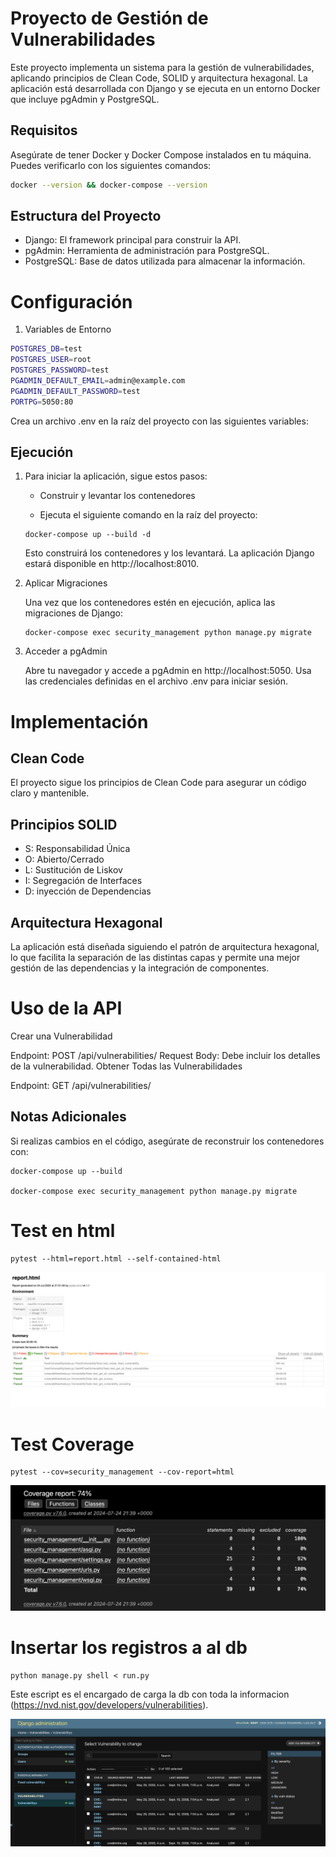 # Proyecto de Gestión de Vulnerabilidades

Este proyecto implementa un sistema para la gestión de vulnerabilidades, aplicando principios de Clean Code, SOLID y arquitectura hexagonal. La aplicación está desarrollada con Django y se ejecuta en un entorno Docker que incluye pgAdmin y PostgreSQL.

## Requisitos

Asegúrate de tener Docker y Docker Compose instalados en tu máquina. Puedes verificarlo con los siguientes comandos:

```sh
docker --version && docker-compose --version
```


## Estructura del Proyecto
* Django: El framework principal para construir la API.
* pgAdmin: Herramienta de administración para PostgreSQL.
* PostgreSQL: Base de datos utilizada para almacenar la información.

# Configuración


1. Variables de Entorno
```sh
POSTGRES_DB=test
POSTGRES_USER=root
POSTGRES_PASSWORD=test
PGADMIN_DEFAULT_EMAIL=admin@example.com
PGADMIN_DEFAULT_PASSWORD=test
PORTPG=5050:80
```
Crea un archivo .env en la raíz del proyecto con las siguientes variables:


## Ejecución
1. Para iniciar la aplicación, sigue estos pasos:

    * Construir y levantar los contenedores

    * Ejecuta el siguiente comando en la raíz del proyecto:

    ```shell
    docker-compose up --build -d
    ```
    Esto construirá los contenedores y los levantará. La aplicación Django estará 
    disponible en http://localhost:8010.

2. Aplicar Migraciones

    Una vez que los contenedores estén en ejecución, aplica las migraciones de Django:

    ```shell
    docker-compose exec security_management python manage.py migrate
    ```
3. Acceder a pgAdmin

    Abre tu navegador y accede a pgAdmin en http://localhost:5050. Usa las credenciales 
    definidas en el archivo .env para iniciar sesión.



# Implementación

## Clean Code

El proyecto sigue los principios de Clean Code para asegurar un código claro y mantenible.

## Principios SOLID

* S: Responsabilidad Única
* O: Abierto/Cerrado
* L: Sustitución de Liskov
* I: Segregación de Interfaces
* D: inyección de Dependencias

## Arquitectura Hexagonal
La aplicación está diseñada siguiendo el patrón de arquitectura hexagonal, lo que facilita la separación de las distintas capas y permite una mejor gestión de las dependencias y la integración de componentes.


# Uso de la API
Crear una Vulnerabilidad

Endpoint: POST /api/vulnerabilities/
Request Body: Debe incluir los detalles de la vulnerabilidad.
Obtener Todas las Vulnerabilidades

Endpoint: GET /api/vulnerabilities/

## Notas Adicionales
Si realizas cambios en el código, asegúrate de reconstruir los contenedores con:
 ```shell
 docker-compose up --build

 docker-compose exec security_management python manage.py migrate

 ```

# Test en html
 ```shell
pytest --html=report.html --self-contained-html   

 ```
![Texto alternativo](/img/report.png)


 
# Test Coverage
 ```shell
pytest --cov=security_management --cov-report=html  
 ```
 ![Texto alternativo](/img/coverage.png)


# Insertar los registros a al db
 ```shell
python manage.py shell < run.py
 ```
 Este escript es el encargado de carga la db con toda la informacion (https://nvd.nist.gov/developers/vulnerabilities).

 ![Texto alternativo](/img/django.png)
 